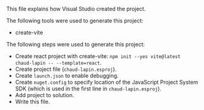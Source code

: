 This file explains how Visual Studio created the project.

The following tools were used to generate this project:
- create-vite

The following steps were used to generate this project:
- Create react project with create-vite: `npm init --yes vite@latest chaud-lapin -- --template=react`.
- Create project file (`chaud-lapin.esproj`).
- Create `launch.json` to enable debugging.
- Create `nuget.config` to specify location of the JavaScript Project System SDK (which is used in the first line in `chaud-lapin.esproj`).
- Add project to solution.
- Write this file.

